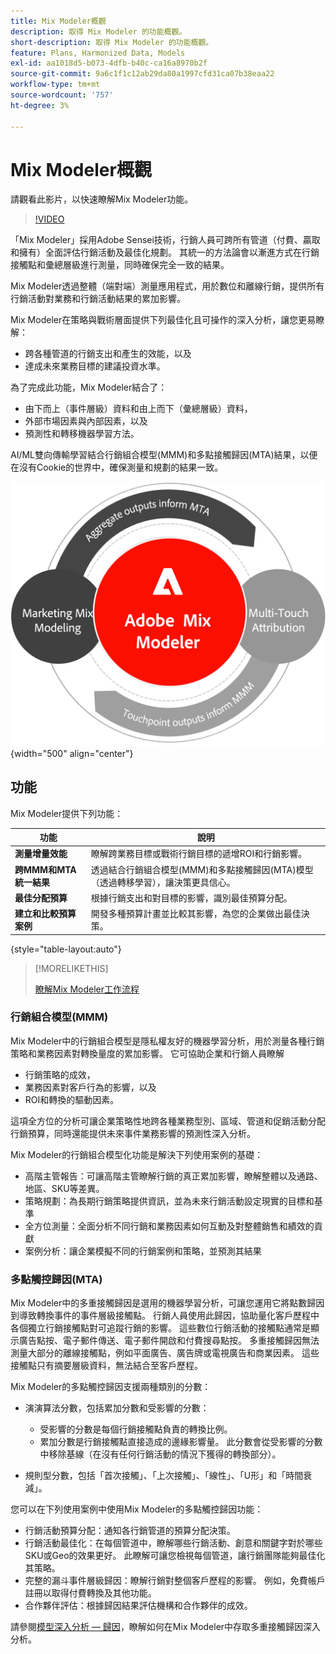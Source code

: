```yaml
---
title: Mix Modeler概觀
description: 取得 Mix Modeler 的功能概觀。
short-description: 取得 Mix Modeler 的功能概觀。
feature: Plans, Harmonized Data, Models
exl-id: aa1018d5-b073-4dfb-b40c-ca16a8970b2f
source-git-commit: 9a6c1f1c12ab29da80a1997cfd31ca07b38eaa22
workflow-type: tm+mt
source-wordcount: '757'
ht-degree: 3%

---
```


# Mix Modeler概觀

請觀看此影片，以快速瞭解Mix Modeler功能。

>[!VIDEO](https://video.tv.adobe.com/v/3424872/?learn=on)

「Mix Modeler」採用Adobe Sensei技術，行銷人員可跨所有管道（付費、贏取和擁有）全面評估行銷活動及最佳化規劃。 其統一的方法論會以漸進方式在行銷接觸點和彙總層級進行測量，同時確保完全一致的結果。

Mix Modeler透過整體（端對端）測量應用程式，用於數位和離線行銷，提供所有行銷活動對業務和行銷活動結果的累加影響。

Mix Modeler在策略與戰術層面提供下列最佳化且可操作的深入分析，讓您更易瞭解：

* 跨各種管道的行銷支出和產生的效能，以及
* 達成未來業務目標的建議投資水準。


為了完成此功能，Mix Modeler結合了：

* 由下而上（事件層級）資料和由上而下（彙總層級）資料，
* 外部市場因素與內部因素，以及
* 預測性和轉移機器學習方法。

AI/ML雙向傳輸學習結合行銷組合模型(MMM)和多點接觸歸因(MTA)結果，以便在沒有Cookie的世界中，確保測量和規劃的結果一致。

![雙向傳輸學習](/help/assets/birdirectional-transfer-learning.png){width="500" align="center"}


## 功能

Mix Modeler提供下列功能：

| 功能 | 說明 |
|---|---|
| **測量增量效能** | 瞭解跨業務目標或戰術行銷目標的遞增ROI和行銷影響。 |
| **跨MMM和MTA統一結果** | 透過結合行銷組合模型(MMM)和多點接觸歸因(MTA)模型（透過轉移學習），讓決策更具信心。 |
| **最佳分配預算** | 根據行銷支出和對目標的影響，識別最佳預算分配。 |
| **建立和比較預算案例** | 開發多種預算計畫並比較其影響，為您的企業做出最佳決策。 |

{style="table-layout:auto"}

>[!MORELIKETHIS]
>
>[瞭解Mix Modeler工作流程](workflow.md)


### 行銷組合模型(MMM)

Mix Modeler中的行銷組合模型是隱私權友好的機器學習分析，用於測量各種行銷策略和業務因素對轉換量度的累加影響。 它可協助企業和行銷人員瞭解

* 行銷策略的成效，
* 業務因素對客戶行為的影響，以及
* ROI和轉換的驅動因素。

這項全方位的分析可讓企業策略性地跨各種業務型別、區域、管道和促銷活動分配行銷預算，同時還能提供未來事件業務影響的預測性深入分析。

Mix Modeler的行銷組合模型化功能是解決下列使用案例的基礎：

* 高階主管報告：可讓高階主管瞭解行銷的真正累加影響，瞭解整體以及通路、地區、SKU等差異。
* 策略規劃：為長期行銷策略提供資訊，並為未來行銷活動設定現實的目標和基準
* 全方位測量：全面分析不同行銷和業務因素如何互動及對整體銷售和績效的貢獻
* 案例分析：讓企業模擬不同的行銷案例和策略，並預測其結果


### 多點觸控歸因(MTA)

Mix Modeler中的多重接觸歸因是選用的機器學習分析，可讓您運用它將點數歸因到導致轉換事件的事件層級接觸點。 行銷人員使用此歸因，協助量化客戶歷程中各個獨立行銷接觸點對可追蹤行銷的影響。 這些數位行銷活動的接觸點通常是顯示廣告點按、電子郵件傳送、電子郵件開啟和付費搜尋點按。 多重接觸歸因無法測量大部分的離線接觸點，例如平面廣告、廣告牌或電視廣告和商業因素。 這些接觸點只有摘要層級資料，無法結合至客戶歷程。

Mix Modeler的多點觸控歸因支援兩種類別的分數：

* 演演算法分數，包括累加分數和受影響的分數：
   * 受影響的分數是每個行銷接觸點負責的轉換比例。
   * 累加分數是行銷接觸點直接造成的邊緣影響量。 此分數會從受影響的分數中移除基線（在沒有任何行銷活動的情況下獲得的轉換部分）。

* 規則型分數，包括「首次接觸」、「上次接觸」、「線性」、「U形」和「時間衰減」。

您可以在下列使用案例中使用Mix Modeler的多點觸控歸因功能：

* 行銷活動預算分配：通知各行銷管道的預算分配決策。
* 行銷活動最佳化：在每個管道中，瞭解哪些行銷活動、創意和關鍵字對於哪些SKU或Geo的效果更好。 此瞭解可讓您檢視每個管道，讓行銷團隊能夠最佳化其策略。
* 完整的漏斗事件層級歸因：瞭解行銷對整個客戶歷程的影響。 例如，免費帳戶註冊以取得付費轉換及其他功能。
* 合作夥伴評估：根據歸因結果評估機構和合作夥伴的成效。

請參閱[模型深入分析 — 歸因](../models/insights.md#attribution)，瞭解如何在Mix Modeler中存取多重接觸歸因深入分析。


